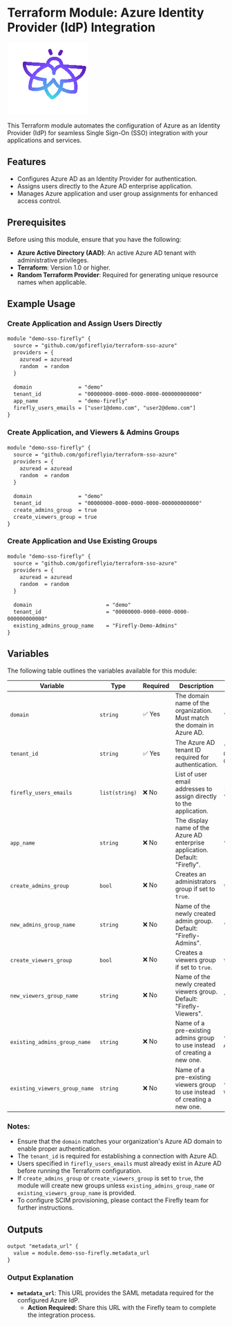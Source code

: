 # Terraform Module: Azure Identity Provider (IdP) Integration
![Firefly Logo](firefly.gif)

This Terraform module automates the configuration of Azure as an Identity Provider (IdP) for seamless Single Sign-On (SSO) integration with your applications and services.

## Features

- Configures Azure AD as an Identity Provider for authentication.
- Assigns users directly to the Azure AD enterprise application.
- Manages Azure application and user group assignments for enhanced access control.

## Prerequisites

Before using this module, ensure that you have the following:

- **Azure Active Directory (AAD)**: An active Azure AD tenant with administrative privileges.
- **Terraform**: Version 1.0 or higher.
- **Random Terraform Provider**: Required for generating unique resource names when applicable.

## Example Usage

### Create Application and Assign Users Directly
```hcl
module "demo-sso-firefly" {
  source = "github.com/gofireflyio/terraform-sso-azure"
  providers = {
    azuread = azuread
    random  = random
  }
  
  domain               = "demo"
  tenant_id            = "00000000-0000-0000-0000-000000000000"
  app_name             = "demo-firefly"
  firefly_users_emails = ["user1@demo.com", "user2@demo.com"]
}
```

### Create Application, and Viewers & Admins Groups
```hcl
module "demo-sso-firefly" {
  source = "github.com/gofireflyio/terraform-sso-azure"
  providers = {
    azuread = azuread
    random  = random
  }

  domain               = "demo"
  tenant_id            = "00000000-0000-0000-0000-000000000000"
  create_admins_group  = true
  create_viewers_group = true
}
```

### Create Application and Use Existing Groups
```hcl
module "demo-sso-firefly" {
  source = "github.com/gofireflyio/terraform-sso-azure"
  providers = {
    azuread = azuread
    random  = random
  }

  domain                        = "demo"
  tenant_id                     = "00000000-0000-0000-0000-000000000000"
  existing_admins_group_name    = "Firefly-Demo-Admins"
}
```

## Variables

The following table outlines the variables available for this module:

| Variable                      | Type          | Required | Description                                                                 | Example Value                          |
|--------------------------------|--------------|----------|-----------------------------------------------------------------------------|----------------------------------------|
| `domain`                      | `string`     | ✅ Yes  | The domain name of the organization. Must match the domain in Azure AD.     | `"demo"`                              |
| `tenant_id`                   | `string`     | ✅ Yes  | The Azure AD tenant ID required for authentication.                         | `"00000000-0000-0000-0000-000000000000"`                    |
| `firefly_users_emails`         | `list(string)` | ❌ No   | List of user email addresses to assign directly to the application.         | `["user1@demo.com", "user2@demo.com"]` |
| `app_name`                    | `string`     | ❌ No   | The display name of the Azure AD enterprise application. Default: "Firefly".| `"demo-Firefly"`                           |
| `create_admins_group`          | `bool`       | ❌ No   | Creates an administrators group if set to `true`.                           | `true`                                 |
| `new_admins_group_name`        | `string`     | ❌ No   | Name of the newly created admin group. Default: "Firefly-Admins".          | `"Demo-Admins"`                     |
| `create_viewers_group`         | `bool`       | ❌ No   | Creates a viewers group if set to `true`.                                   | `true`                                 |
| `new_viewers_group_name`       | `string`     | ❌ No   | Name of the newly created viewers group. Default: "Firefly-Viewers".       | `"Demo-Viewers"`                    |
| `existing_admins_group_name`   | `string`     | ❌ No   | Name of a pre-existing admins group to use instead of creating a new one.   | `"Existing-Demo-Admins"`                   |
| `existing_viewers_group_name`  | `string`     | ❌ No   | Name of a pre-existing viewers group to use instead of creating a new one.  | `"Existing-Demo-Viewers"`                  |

### Notes:
- Ensure that the `domain` matches your organization's Azure AD domain to enable proper authentication.
- The `tenant_id` is required for establishing a connection with Azure AD.
- Users specified in `firefly_users_emails` must already exist in Azure AD before running the Terraform configuration.
- If `create_admins_group` or `create_viewers_group` is set to `true`, the module will create new groups unless `existing_admins_group_name` or `existing_viewers_group_name` is provided.
- To configure SCIM provisioning, please contact the Firefly team for further instructions.



## Outputs

```hcl
output "metadata_url" {
  value = module.demo-sso-firefly.metadata_url
}
```

### Output Explanation
- **`metadata_url`**: This URL provides the SAML metadata required for the configured Azure IdP. 
  - **Action Required:** Share this URL with the Firefly team to complete the integration process.

